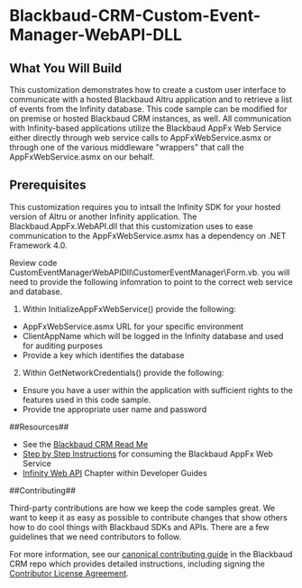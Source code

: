 Blackbaud-CRM-Custom-Event-Manager-WebAPI-DLL
=============================================

## What You Will Build ##

This customization demonstrates how to create a custom user interface to communicate with a hosted Blackbaud Altru application and to retrieve a list of events from the Infinity database. This code sample can be modified for on premise or hosted Blackbaud CRM instances, as well.  All communication with Infinity-based applications utilize the Blackbaud AppFx Web Service either directly through web service calls to AppFxWebService.asmx or through one of the various middleware "wrappers" that call the AppFxWebService.asmx on our behalf.

## Prerequisites ##

This customization requires you to intsall the Infinity SDK for your hosted version of Altru or another Infinity application. The Blackbaud.AppFx.WebAPI.dll that this customization uses to ease communication to the AppFxWebService.asmx has a dependency on .NET Framework 4.0.

Review code CustomEventManagerWebAPIDll\CustomerEventManager\Form.vb.  you will need to provide the following infomration to point to the correct web service and database.

1. Within InitializeAppFxWebService() provide the following:
- AppFxWebService.asmx URL for your specific environment
- ClientAppName which will be logged in the Infinity database and used for auditing purposes
- Provide a key which identifies the database
2. Within GetNetworkCredentials() provide the following:
- Ensure you have a user within the application with sufficient rights to the features used in this code sample.
- Provide tne appropriate user name and password



##Resources##
* See the [Blackbaud CRM Read Me](https://github.com/blackbaud-community/Blackbaud-CRM/blob/master/README.md)
* [Step by Step Instructions](https://www.blackbaud.com/files/support/guides/infinitydevguide/infsdk-developer-help.htm#../Subsystems/inwebapi-developer-help/Content/InfinityWebAPI/coExampleConsumingTheBlackbaudAppFxWebServiceUsingANETWinFormsClient.htm) for consuming the Blackbaud AppFx Web Service
* [Infinity Web API](https://www.blackbaud.com/files/support/guides/infinitydevguide/infsdk-developer-help.htm#../Subsystems/inwebapi-developer-help/Content/InfinityWebAPI/WelcomeInfinityWebAPI.htm) Chapter within Developer Guides

##Contributing##

Third-party contributions are how we keep the code samples great. We want to keep it as easy as possible to contribute changes that show others how to do cool things with Blackbaud SDKs and APIs. There are a few guidelines that we need contributors to follow.

For more information, see our [canonical contributing guide](https://github.com/blackbaud-community/Blackbaud-CRM/blob/master/CONTRIBUTING.md) in the Blackbaud CRM repo which provides detailed instructions, including signing the [Contributor License Agreement](http://developer.blackbaud.com/cla).
